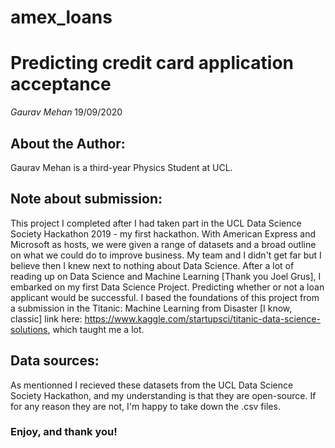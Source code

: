 # amex_loans

# Predicting credit card application acceptance

*Gaurav Mehan*
19/09/2020

## About the Author:
Gaurav Mehan is a third-year Physics Student at UCL.

## Note about submission:
This project I completed after I had taken part in the UCL Data Science Society Hackathon 2019 - my first hackathon. With American Express and 
Microsoft as hosts, we were given a range of datasets and a broad outline on what we could do to improve business. My team and I didn't get far but I believe
then I knew next to nothing about Data Science. After a lot of reading up on Data Science and Machine Learning [Thank you Joel Grus], I embarked on my first Data Science Project.
Predicting whether or not a loan applicant would be successful. I based the foundations of this project from a submission in the Titanic: Machine Learning from Disaster [I know, classic] link here: https://www.kaggle.com/startupsci/titanic-data-science-solutions, which taught me a lot. 

## Data sources: 
As mentionned I recieved these datasets from the UCL Data Science Society Hackathon, and my understanding is that they are open-source. If for any reason they are not, I'm happy to take down the .csv files. 

### Enjoy, and thank you!
